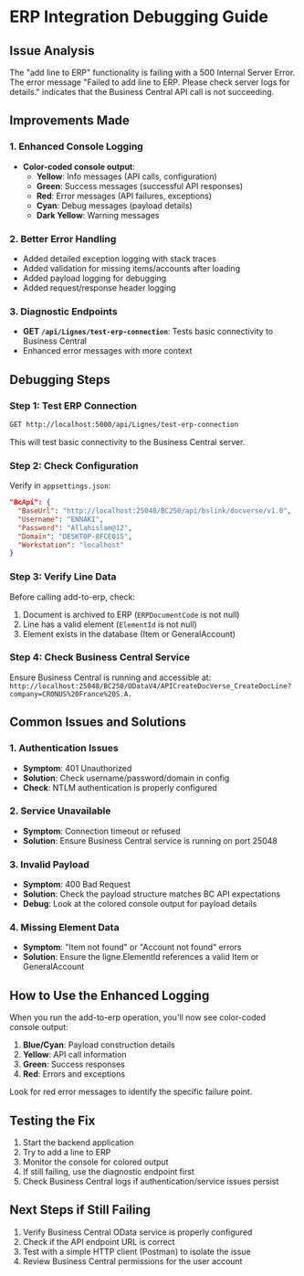 # ERP Integration Debugging Guide

## Issue Analysis

The "add line to ERP" functionality is failing with a 500 Internal Server Error. The error message "Failed to add line to ERP. Please check server logs for details." indicates that the Business Central API call is not succeeding.

## Improvements Made

### 1. Enhanced Console Logging
- **Color-coded console output**: 
  - **Yellow**: Info messages (API calls, configuration)
  - **Green**: Success messages (successful API responses)
  - **Red**: Error messages (API failures, exceptions)
  - **Cyan**: Debug messages (payload details)
  - **Dark Yellow**: Warning messages

### 2. Better Error Handling
- Added detailed exception logging with stack traces
- Added validation for missing items/accounts after loading
- Added payload logging for debugging
- Added request/response header logging

### 3. Diagnostic Endpoints
- **GET `/api/Lignes/test-erp-connection`**: Tests basic connectivity to Business Central
- Enhanced error messages with more context

## Debugging Steps

### Step 1: Test ERP Connection
```bash
GET http://localhost:5000/api/Lignes/test-erp-connection
```
This will test basic connectivity to the Business Central server.

### Step 2: Check Configuration
Verify in `appsettings.json`:
```json
"BcApi": {
  "BaseUrl": "http://localhost:25048/BC250/api/bslink/docverse/v1.0",
  "Username": "ENNAKI",
  "Password": "Allahislam@12",
  "Domain": "DESKTOP-8FCE015",
  "Workstation": "localhost"
}
```

### Step 3: Verify Line Data
Before calling add-to-erp, check:
1. Document is archived to ERP (`ERPDocumentCode` is not null)
2. Line has a valid element (`ElementId` is not null)
3. Element exists in the database (Item or GeneralAccount)

### Step 4: Check Business Central Service
Ensure Business Central is running and accessible at:
`http://localhost:25048/BC250/ODataV4/APICreateDocVerse_CreateDocLine?company=CRONUS%20France%20S.A.`

## Common Issues and Solutions

### 1. Authentication Issues
- **Symptom**: 401 Unauthorized
- **Solution**: Check username/password/domain in config
- **Check**: NTLM authentication is properly configured

### 2. Service Unavailable
- **Symptom**: Connection timeout or refused
- **Solution**: Ensure Business Central service is running on port 25048

### 3. Invalid Payload
- **Symptom**: 400 Bad Request
- **Solution**: Check the payload structure matches BC API expectations
- **Debug**: Look at the colored console output for payload details

### 4. Missing Element Data
- **Symptom**: "Item not found" or "Account not found" errors
- **Solution**: Ensure the ligne.ElementId references a valid Item or GeneralAccount

## How to Use the Enhanced Logging

When you run the add-to-erp operation, you'll now see color-coded console output:

1. **Blue/Cyan**: Payload construction details
2. **Yellow**: API call information
3. **Green**: Success responses
4. **Red**: Errors and exceptions

Look for red error messages to identify the specific failure point.

## Testing the Fix

1. Start the backend application
2. Try to add a line to ERP
3. Monitor the console for colored output
4. If still failing, use the diagnostic endpoint first
5. Check Business Central logs if authentication/service issues persist

## Next Steps if Still Failing

1. Verify Business Central OData service is properly configured
2. Check if the API endpoint URL is correct
3. Test with a simple HTTP client (Postman) to isolate the issue
4. Review Business Central permissions for the user account 